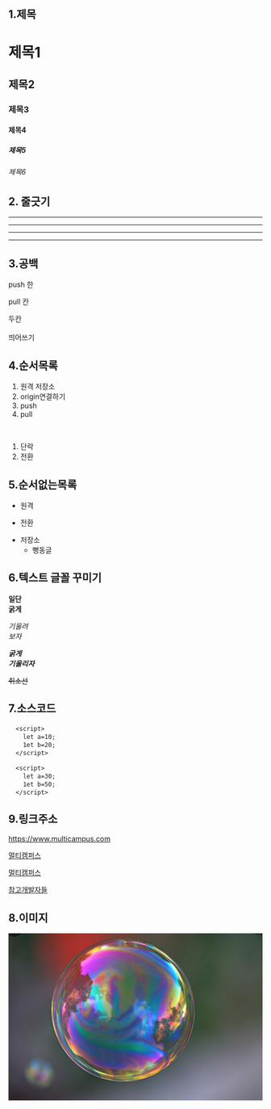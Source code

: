 ## 1.제목
# 제목1
## 제목2
### 제목3
#### 제목4
##### 제목5
###### 제목6

## 2. 줄긋기

---
-------
***
*****

## 3.공백

push 한

pull 칸

두칸<br><br>띄어쓰기

## 4.순서목록
1. 원격 저장소
2. origin연결하기
3. push
4. pull
<br>

1. 단락
2. 전환

## 5.순서없는목록
- 원격
+ 전환
* 저장소
  - 뻥동글

## 6.텍스트 글꼴 꾸미기
**일단**<br>
__굵게__

*기울려*<br>
_보자_

***굵게***<br>
___기울리자___

~~취소선~~

## 7.소스코드
```
  <script>
    let a=10;
    1et b=20;
  </script>
```

~~~
  <script>
    let a=30;
    1et b=50;
  </script>
~~~

## 9.링크주소
<https://www.multicampus.com>

[멀티캠퍼스](https://www.multicampus.com)

[멀티캠퍼스](https://www.multicampus.com, "설명을 뜨게만든당.")

[참고개발자들](https://github.com/xguru/WebDevTutorial, "3자가 정한 스타개발자")


## 8.이미지
![비눗방울 ](./bubble.png)

